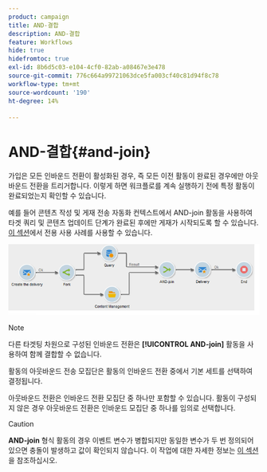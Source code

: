 ```yaml
---
product: campaign
title: AND-결합
description: AND-결합
feature: Workflows
hide: true
hidefromtoc: true
exl-id: 8b6d5c03-e104-4cf0-82ab-a08467e3e478
source-git-commit: 776c664a99721063dce5fa003cf40c81d94f8c78
workflow-type: tm+mt
source-wordcount: '190'
ht-degree: 14%

---
```


# AND-결합{#and-join}



가입은 모든 인바운드 전환이 활성화된 경우, 즉 모든 이전 활동이 완료된 경우에만 아웃바운드 전환을 트리거합니다. 이렇게 하면 워크플로를 계속 실행하기 전에 특정 활동이 완료되었는지 확인할 수 있습니다.

예를 들어 콘텐츠 작성 및 게재 전송 자동화 컨텍스트에서 AND-join 활동을 사용하여 타겟 쿼리 및 콘텐츠 업데이트 단계가 완료된 후에만 게재가 시작되도록 할 수 있습니다. [이 섹션](../../delivery/using/automating-via-workflows.md#creating-the-delivery-and-its-content)에서 전용 사용 사례를 사용할 수 있습니다.

![](assets/and-join-usage.png)

>[!NOTE]
>
>다른 타겟팅 차원으로 구성된 인바운드 전환은 **[!UICONTROL AND-join]** 활동을 사용하여 함께 결합할 수 없습니다.

활동의 아웃바운드 전송 모집단은 활동의 인바운드 전환 중에서 기본 세트를 선택하여 결정됩니다.

아웃바운드 전환은 인바운드 전환 모집단 중 하나만 포함할 수 있습니다. 활동이 구성되지 않은 경우 아웃바운드 전환은 인바운드 모집단 중 하나를 임의로 선택합니다.

>[!CAUTION]
>
>**AND-join** 형식 활동의 경우 이벤트 변수가 병합되지만 동일한 변수가 두 번 정의되어 있으면 충돌이 발생하고 값이 확인되지 않습니다. 이 작업에 대한 자세한 정보는 [이 섹션](javascript-scripts-and-templates.md#event-variables)을 참조하십시오.
